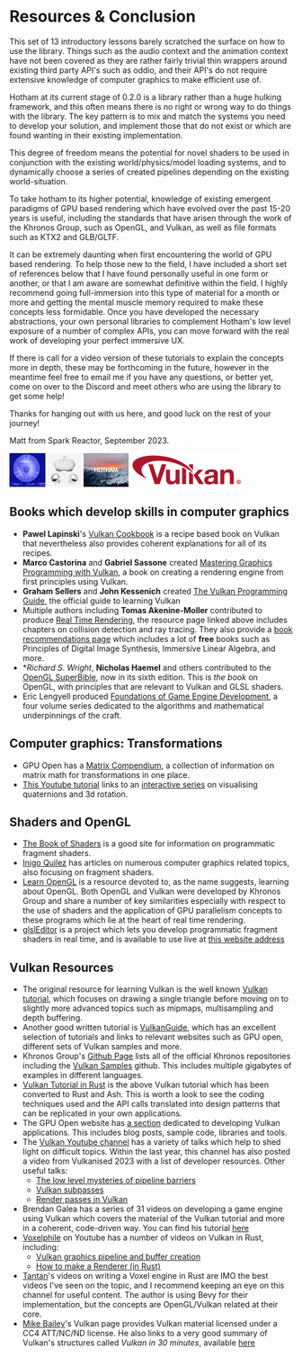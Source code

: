 # Resources & Conclusion

This set of 13 introductory lessons barely scratched the surface on how to use the library. Things such as the audio context and the
animation context have not been covered as they are rather fairly trivial thin wrappers around existing third party API's such as 
oddio, and their API's do not require extensive knowledge of computer graphics to make efficient use of.

Hotham at its current stage of 0.2.0 is a library rather than a huge hulking framework, and this often means there is no right or
wrong way to do things with the library.  The key pattern is to mix and match the systems you need to develop your solution, and
implement those that do not exist or which are found wanting in their existing implementation.

This degree of freedom means the potential for novel shaders to be used in conjunction with the existing world/physics/model loading
systems, and to dynamically choose a series of created pipelines depending on the existing world-situation.

To take hotham to its higher potential, knowledge of existing emergent paradigms of GPU based rendering which have evolved over
the past 15-20 years is useful, including the standards that have arisen through the work of the Khronos Group, such as OpenGL,
and Vulkan, as well as file formats such as KTX2 and GLB/GLTF.

It can be extremely daunting when first encountering the world of GPU based rendering.  To help those new to the field, I have
included a short set of references below that I have found personally useful in one form or another, or that I am aware are somewhat
definitive within the field.  I highly recommend going full-immersion into this type of material for a month or more and getting
the mental muscle memory required to make these concepts less formidable.  Once you have developed the necessary abstractions,
your own personal libraries to complement Hotham's low level exposure of a number of complex APIs, you can move forward with
the real work of developing your perfect immersive UX.

If there is call for a video version of these tutorials to explain the concepts more in depth, these may be forthcoming in
the future, however in the meantime feel free to email me if you have any questions, or better yet, come on over to the Discord
and meet others who are using the library to get some help!

Thanks for hanging out with us here, and good luck on the rest of your journey!

Matt from Spark Reactor, September 2023.

![Spark Reactor](../images/spark-reactor-icon.png) ![Oculus](../images/quest2-icon.png) ![Hotham](../images/hotham-icon.png) ![Vulkan](../images/vulkan-logo-scaled.png)

## Books which develop skills in computer graphics

* **Pawel Lapinski**'s [Vulkan Cookbook](https://www.amazon.com/Vulkan-Cookbook-potential-generation-graphics/dp/1786468158) is a recipe based book on Vulkan that nevertheless also provides coherent explanations for all of its recipes.
* **Marco Castorina** and **Gabriel Sassone** created [Mastering Graphics Programming with Vulkan](https://www.amazon.com.au/Mastering-Graphics-Programming-Vulkan-state/dp/1803244798), a book on creating a rendering engine from first principles using Vulkan.
* **Graham Sellers** and **John Kessenich** created [The Vulkan Programming Guide](https://www.vulkanprogrammingguide.com/), the official guide to learning Vulkan
* Multiple authors including **Tomas Akenine-Moller** contributed to produce [Real Time Rendering](https://www.realtimerendering.com/), the resource page linked above includes chapters on collision detection and ray tracing.  They also provide a [book recommendations page](https://www.realtimerendering.com/books.html) which includes a lot of **free** books such as Principles of Digital Image Synthesis, Immersive Linear Algebra, and more.
* **Richard S. Wright*, **Nicholas Haemel** and others contributed to the [OpenGL SuperBible](https://www.opengl.org/sdk/docs/books/SuperBible/), now in its sixth edition.  This is *the book* on OpenGL, with principles that are relevant to Vulkan and GLSL shaders.
* Eric Lengyell produced [Foundations of Game Engine Development](https://foundationsofgameenginedev.com/), a four volume series dedicated to the algorithms and mathematical underpinnings of the craft.

## Computer graphics: Transformations

* GPU Open has a [Matrix Compendium](https://gpuopen.com/learn/matrix-compendium/matrix-compendium-intro/), a collection of information on matrix math for transformations in one place.
* [This Youtube tutorial](https://www.youtube.com/watch?v=zjMuIxRvygQ) links to an [interactive series](https://eater.net/quaternions) on visualising quaternions and 3d rotation.

## Shaders and OpenGL

* [The Book of Shaders](https://thebookofshaders.com/) is a good site for information on programmatic fragment shaders.
* [Inigo Quilez](https://iquilezles.org/articles/) has articles on numerous computer graphics related topics, also focusing on fragment shaders.
* [Learn OpenGL](https://learnopengl.com/) is a resource devoted to, as the name suggests, learning about OpenGL.  Both OpenGL and Vulkan were
developed by Khronos Group and share a number of key similarities especially with respect to the use of shaders and the application of GPU
parallelism concepts to these programs which lie at the heart of real time rendering.
* [glslEditor](https://github.com/patriciogonzalezvivo/glslEditor) is a project which lets you develop programmatic fragment shaders in real time, and
is available to use live at [this website address](http://editor.thebookofshaders.com/)

## Vulkan Resources

* The original resource for learning Vulkan is the well known [Vulkan tutorial](https://vulkan-tutorial.com/), which focuses on drawing a single
triangle before moving on to slightly more advanced topics such as mipmaps, multisampling and depth buffering.
* Another good written tutorial is [VulkanGuide](https://vkguide.dev/), which has an excellent selection of tutorials and links to relevant
websites such as GPU open, different sets of Vulkan samples and more.
* Khronos Group's [Github Page](https://github.khronos.org/) lists all of the official Khronos repositories including the [Vulkan Samples](https://github.com/KhronosGroup/Vulkan-Samples) github.  This includes multiple gigabytes of examples in different languages.
* [Vulkan Tutorial in Rust](https://github.com/unknownue/vulkan-tutorial-rust) is the above Vulkan tutorial which has been converted to Rust and Ash. This is worth a look to see the coding techniques used and the API calls translated into design patterns that can be replicated in your own applications.
* The GPU Open website has [a section](https://gpuopen.com/learn/developing-vulkan-apps/) dedicated to developing Vulkan applications.  This includes blog posts, sample code, libraries and tools.
* The [Vulkan Youtube channel](https://www.youtube.com/@Vulkan) has a variety of talks which help to shed light on difficult topics.  Within the last year, this channel has also posted a video from Vulkanised 2023 with a list of developer resources.  Other useful talks: 
  * [The low level mysteries of pipeline barriers](https://www.youtube.com/watch?v=aIR3x_X92y8)
  * [Vulkan subpasses](https://www.youtube.com/watch?v=M0upwYZqRMI)
  * [Render passes in Vulkan](https://www.youtube.com/watch?v=yeKxsmlvvus)
* Brendan Galea has a series of 31 videos on developing a game engine using Vulkan which covers the material of the Vulkan tutorial and more in a coherent, code-driven way.  You can find his tutorial [here](https://www.youtube.com/playlist?list=PL8327DO66nu9qYVKLDmdLW_84-yE4auCR)
* [Voxelphile](https://www.youtube.com/@Voxelphile/videos) on Youtube has a number of videos on Vulkan in Rust, including:
  * [Vulkan graphics pipeline and buffer creation](https://youtu.be/h0CvNOLIggY)
  * [How to make a Renderer (in Rust)](https://youtu.be/qkdy5yL-EjU)
* [Tantan](https://www.youtube.com/@Tantandev/videos)'s videos on writing a Voxel engine in Rust are IMO the best videos I've seen on the topic, and I recommend keeping an eye on this channel for useful content.  The author is using Bevy for their implementation, but the concepts are OpenGL/Vulkan related at their core.
* [Mike Bailey](https://web.engr.oregonstate.edu/~mjb/vulkan/)'s Vulkan page provides Vulkan material licensed under a CC4 ATT/NC/ND license.  He also links to a very good summary of Vulkan's structures called *Vulkan in 30 minutes*, available [here](https://renderdoc.org/vulkan-in-30-minutes.html)
